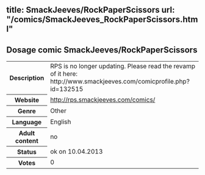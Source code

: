 title: SmackJeeves/RockPaperScissors
url: "/comics/SmackJeeves_RockPaperScissors.html"
---
Dosage comic SmackJeeves/RockPaperScissors
-----------------------------------------

<table class="comicinfo">
<tr>
<th>Description</th><td>RPS is no longer updating. Please read the revamp of it here: http://www.smackjeeves.com/comicprofile.php?id=132515</td>
</tr>
<tr>
<th>Website</th><td><a href="http://rps.smackjeeves.com/comics/">http://rps.smackjeeves.com/comics/</a></td>
</tr>
<tr>
<th>Genre</th><td>Other</td>
</tr>
<tr>
<th>Language</th><td>English</td>
</tr>
<tr>
<th>Adult content</th><td>no</td>
</tr>
<tr>
<th>Status</th><td>ok on 10.04.2013</td>
</tr>
<tr>
<th>Votes</th><td>0</div></td>
</tr>
</table>
